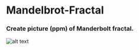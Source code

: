 # Mandelbrot-Fractal
### Create picture (ppm) of Manderbolt fractal.
![alt text](https://github.com/ArthurSenpaii/Mandelbrot-Fractal/blob/main/Mandelbrot.png)
